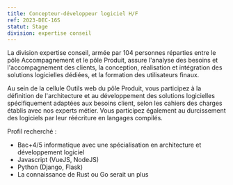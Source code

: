 ```yaml
---
title: Concepteur-développeur logiciel H/F
ref: 2023-DEC-16S
statut: Stage
division: expertise conseil
---
```

La division expertise conseil, armée par 104 personnes réparties entre le pôle
Accompagnement et le pôle Produit, assure l'analyse des besoins et
l'accompagnement des clients, la conception, réalisation et intégration des
solutions logicielles dédiées, et la formation des utilisateurs finaux.

Au sein de la cellule Outils web du pôle Produit, vous participez à la
définition de l'architecture et au développement des solutions logicielles
spécifiquement adaptées aux besoins client, selon les cahiers des charges
établis avec nos experts métier. Vous participez également au durcissement des
logiciels par leur réécriture en langages compilés.

Profil recherché :

- Bac+4/5 informatique avec une spécialisation en architecture et développement logiciel
- Javascript (VueJS, NodeJS)
- Python (Django, Flask)
- La connaissance de Rust ou Go serait un plus
